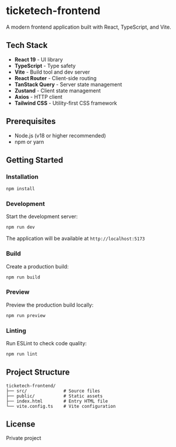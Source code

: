 # ticketech-frontend

A modern frontend application built with React, TypeScript, and Vite.

## Tech Stack

- **React 19** - UI library
- **TypeScript** - Type safety
- **Vite** - Build tool and dev server
- **React Router** - Client-side routing
- **TanStack Query** - Server state management
- **Zustand** - Client state management
- **Axios** - HTTP client
- **Tailwind CSS** - Utility-first CSS framework

## Prerequisites

- Node.js (v18 or higher recommended)
- npm or yarn

## Getting Started

### Installation

```bash
npm install
```

### Development

Start the development server:

```bash
npm run dev
```

The application will be available at `http://localhost:5173`

### Build

Create a production build:

```bash
npm run build
```

### Preview

Preview the production build locally:

```bash
npm run preview
```

### Linting

Run ESLint to check code quality:

```bash
npm run lint
```

## Project Structure

```
ticketech-frontend/
├── src/              # Source files
├── public/           # Static assets
├── index.html        # Entry HTML file
└── vite.config.ts    # Vite configuration
```

## License

Private project
